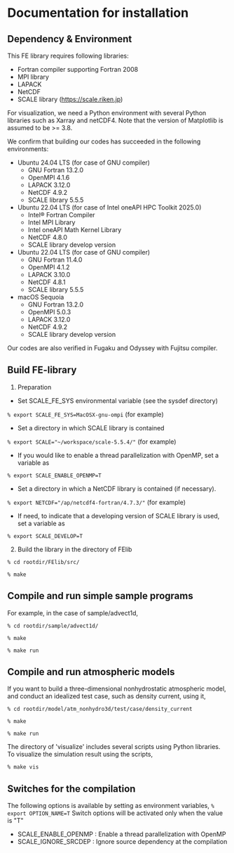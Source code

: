 # Documentation for installation 

## Dependency & Environment

This FE library requires following libraries: 
  - Fortran compiler supporting Fortran 2008
  - MPI library
  - LAPACK
  - NetCDF
  - SCALE library (https://scale.riken.jp)

For visualization, we need a Python environment with several Python libraries such as Xarray and netCDF4.
Note that the version of Matplotlib is assumed to be >= 3.8.

We confirm that building our codes has succeeded in the following environments:
  - Ubuntu 24.04 LTS (for case of GNU compiler)
    - GNU Fortran 13.2.0
    - OpenMPI 4.1.6
    - LAPACK 3.12.0
    - NetCDF 4.9.2
    - SCALE library 5.5.5
  - Ubuntu 22.04 LTS (for case of Intel oneAPI HPC Toolkit 2025.0)
    - Intel® Fortran Compiler
    - Intel MPI Library
    - Intel oneAPI Math Kernel Library
    - NetCDF 4.8.0
    - SCALE library develop version
  - Ubuntu 22.04 LTS (for case of GNU compiler)
    - GNU Fortran 11.4.0
    - OpenMPI 4.1.2
    - LAPACK 3.10.0
    - NetCDF 4.8.1
    - SCALE library 5.5.5
  - macOS Sequoia
    - GNU Fortran 13.2.0
    - OpenMPI 5.0.3
    - LAPACK 3.12.0
    - NetCDF 4.9.2
    - SCALE library develop version

Our codes are also verified in Fugaku and Odyssey with Fujitsu compiler. 

## Build FE-library

1. Preparation
  - Set SCALE_FE_SYS environmental variable (see the sysdef directory)

  `% export SCALE_FE_SYS=MacOSX-gnu-ompi`   (for example)

  - Set a directory in which SCALE library is contained

  `% export SCALE="~/workspace/scale-5.5.4/"`   (for example)

  - If you would like to enable a thread parallelization with OpenMP, set a variable as 

  `% export SCALE_ENABLE_OPENMP=T`

  - Set a directory in which a NetCDF library is contained (if necessary).

  `% export NETCDF="/ap/netcdf4-fortran/4.7.3/"`   (for example)

  - If need, to indicate that a developing version of SCALE library is used, set a variable as

  `% export SCALE_DEVELOP=T`


2. Build the library in the directory of FElib

 `% cd rootdir/FElib/src/`

 `% make`

## Compile and run simple sample programs

 For example, in the case of sample/advect1d, 
 
 `% cd rootdir/sample/advect1d/`

 `% make`

 `% make run`


## Compile and run atmospheric models

 If you want to build a three-dimensional nonhydrostatic atmospheric model, 
 and conduct an idealized test case, such as density current, using it, 
 
 `% cd rootdir/model/atm_nonhydro3d/test/case/density_current`

 `% make`

 `% make run`

 The directory of 'visualize' includes several scripts using Python libraries. 
 To visualize the simulation result using the scripts, 

  `% make vis`

## Switches for the compilation

The following options is available by setting as environment variables, 
 `% export OPTION_NAME=T`
Switch options will be activated only when the value is "T"

  - SCALE_ENABLE_OPENMP   : Enable a thread parallelization with OpenMP
  - SCALE_IGNORE_SRCDEP   : Ignore source dependency at the compilation
 